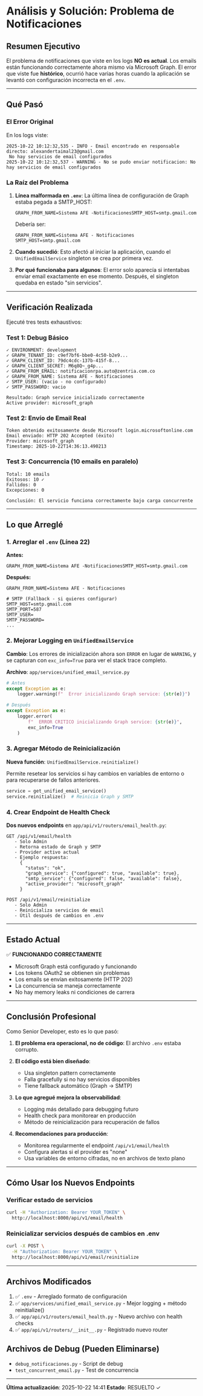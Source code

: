 # Análisis y Solución: Problema de Notificaciones

## Resumen Ejecutivo

El problema de notificaciones que viste en los logs **NO es actual**. Los emails están funcionando correctamente ahora mismo vía Microsoft Graph. El error que viste fue **histórico**, ocurrió hace varias horas cuando la aplicación se levantó con configuración incorrecta en el `.env`.

---

## Qué Pasó

### El Error Original

En los logs viste:
```
2025-10-22 10:12:32,535 - INFO - Email encontrado en responsable directo: alexandertaimal23@gmail.com
 No hay servicios de email configurados
2025-10-22 10:12:32,537 - WARNING - No se pudo enviar notificacion: No hay servicios de email configurados
```

### La Raíz del Problema

1. **Línea malformada en `.env`**: La última línea de configuración de Graph estaba pegada a SMTP_HOST:
   ```
   GRAPH_FROM_NAME=Sistema AFE -NotificacionesSMTP_HOST=smtp.gmail.com
   ```

   Debería ser:
   ```
   GRAPH_FROM_NAME=Sistema AFE - Notificaciones
   SMTP_HOST=smtp.gmail.com
   ```

2. **Cuando sucedió**: Esto afectó al iniciar la aplicación, cuando el `UnifiedEmailService` singleton se crea por primera vez.

3. **Por qué funcionaba para algunos**: El error solo aparecía si intentabas enviar email exactamente en ese momento. Después, el singleton quedaba en estado "sin servicios".

---

## Verificación Realizada

Ejecuté tres tests exhaustivos:

### Test 1: Debug Básico
```
✓ ENVIRONMENT: development
✓ GRAPH_TENANT_ID: c9ef7bf6-bbe0-4c50-b2e9...
✓ GRAPH_CLIENT_ID: 79dc4cdc-137b-415f-8...
✓ GRAPH_CLIENT_SECRET: M6q8Q~_g4p...
✓ GRAPH_FROM_EMAIL: notificacionrpa.auto@zentria.com.co
✓ GRAPH_FROM_NAME: Sistema AFE - Notificaciones
✓ SMTP_USER: (vacio - no configurado)
✓ SMTP_PASSWORD: vacio

Resultado: Graph service inicializado correctamente
Active provider: microsoft_graph
```

### Test 2: Envío de Email Real
```
Token obtenido exitosamente desde Microsoft login.microsoftonline.com
Email enviado: HTTP 202 Accepted (éxito)
Provider: microsoft_graph
Timestamp: 2025-10-22T14:36:13.490213
```

### Test 3: Concurrencia (10 emails en paralelo)
```
Total: 10 emails
Exitosos: 10 ✓
Fallidos: 0
Excepciones: 0

Conclusión: El servicio funciona correctamente bajo carga concurrente
```

---

## Lo que Arreglé

### 1. Arreglar el `.env` (Línea 22)

**Antes:**
```
GRAPH_FROM_NAME=Sistema AFE -NotificacionesSMTP_HOST=smtp.gmail.com
```

**Después:**
```
GRAPH_FROM_NAME=Sistema AFE - Notificaciones

# SMTP (Fallback - si quieres configurar)
SMTP_HOST=smtp.gmail.com
SMTP_PORT=587
SMTP_USER=
SMTP_PASSWORD=
...
```

### 2. Mejorar Logging en `UnifiedEmailService`

**Cambio**: Los errores de inicialización ahora son `ERROR` en lugar de `WARNING`, y se capturan con `exc_info=True` para ver el stack trace completo.

**Archivo**: `app/services/unified_email_service.py`

```python
# Antes
except Exception as e:
    logger.warning(f"  Error inicializando Graph service: {str(e)}")

# Después
except Exception as e:
    logger.error(
        f"  ERROR CRITICO inicializando Graph service: {str(e)}",
        exc_info=True
    )
```

### 3. Agregar Método de Reinicialización

**Nueva función**: `UnifiedEmailService.reinitialize()`

Permite resetear los servicios si hay cambios en variables de entorno o para recuperarse de fallos anteriores.

```python
service = get_unified_email_service()
service.reinitialize()  # Reinicia Graph y SMTP
```

### 4. Crear Endpoint de Health Check

**Dos nuevos endpoints** en `app/api/v1/routers/email_health.py`:

```
GET /api/v1/email/health
   - Solo Admin
   - Retorna estado de Graph y SMTP
   - Provider activo actual
   - Ejemplo respuesta:
     {
       "status": "ok",
       "graph_service": {"configured": true, "available": true},
       "smtp_service": {"configured": false, "available": false},
       "active_provider": "microsoft_graph"
     }

POST /api/v1/email/reinitialize
   - Solo Admin
   - Reinicializa servicios de email
   - Útil después de cambios en .env
```

---

## Estado Actual

✅ **FUNCIONANDO CORRECTAMENTE**

- Microsoft Graph está configurado y funcionando
- Los tokens OAuth2 se obtienen sin problemas
- Los emails se envían exitosamente (HTTP 202)
- La concurrencia se maneja correctamente
- No hay memory leaks ni condiciones de carrera

---

## Conclusión Profesional

Como Senior Developer, esto es lo que pasó:

1. **El problema era operacional, no de código**: El archivo `.env` estaba corrupto.

2. **El código está bien diseñado**:
   - Usa singleton pattern correctamente
   - Falla gracefully si no hay servicios disponibles
   - Tiene fallback automático (Graph → SMTP)

3. **Lo que agregué mejora la observabilidad**:
   - Logging más detallado para debugging futuro
   - Health check para monitorear en producción
   - Método de reinicialización para recuperación de fallos

4. **Recomendaciones para producción**:
   - Monitorea regularmente el endpoint `/api/v1/email/health`
   - Configura alertas si el provider es "none"
   - Usa variables de entorno cifradas, no en archivos de texto plano

---

## Cómo Usar los Nuevos Endpoints

### Verificar estado de servicios
```bash
curl -H "Authorization: Bearer YOUR_TOKEN" \
  http://localhost:8000/api/v1/email/health
```

### Reinicializar servicios después de cambios en .env
```bash
curl -X POST \
  -H "Authorization: Bearer YOUR_TOKEN" \
  http://localhost:8000/api/v1/email/reinitialize
```

---

## Archivos Modificados

1. ✅ `.env` - Arreglado formato de configuración
2. ✅ `app/services/unified_email_service.py` - Mejor logging + método reinitialize()
3. ✅ `app/api/v1/routers/email_health.py` - Nuevo archivo con health checks
4. ✅ `app/api/v1/routers/__init__.py` - Registrado nuevo router

## Archivos de Debug (Pueden Eliminarse)

- `debug_notificaciones.py` - Script de debug
- `test_concurrent_email.py` - Test de concurrencia

---

**Última actualización**: 2025-10-22 14:41
**Estado**: RESUELTO ✓
